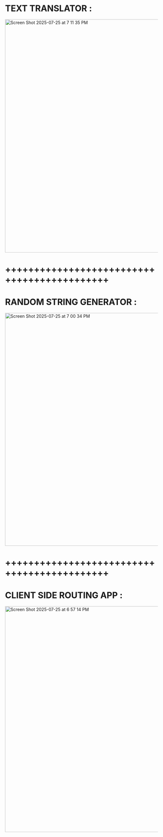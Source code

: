 # TEXT TRANSLATOR : 

<img width="1366" height="768" alt="Screen Shot 2025-07-25 at 7 11 35 PM" src="https://github.com/user-attachments/assets/8434e696-db9c-455e-830a-20c358330bbb" />

# ++++++++++++++++++++++++++++++++++++++++++++

# RANDOM STRING GENERATOR : 

<img width="1366" height="767" alt="Screen Shot 2025-07-25 at 7 00 34 PM" src="https://github.com/user-attachments/assets/e6701cfa-c07d-4487-bc12-efee86297f38" />

# ++++++++++++++++++++++++++++++++++++++++++++

# CLIENT SIDE ROUTING APP : 

<img width="1305" height="744" alt="Screen Shot 2025-07-25 at 6 57 14 PM" src="https://github.com/user-attachments/assets/dd9611ab-0768-4d2d-bffa-f2103a67f425" />

